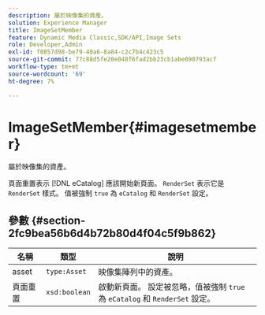 ```yaml
---
description: 屬於映像集的資產。
solution: Experience Manager
title: ImageSetMember
feature: Dynamic Media Classic,SDK/API,Image Sets
role: Developer,Admin
exl-id: f0857d98-be79-40a6-8a84-c2c7b4c423c5
source-git-commit: 77c88d5fe20e048f6fad2bb23cb1abe090793acf
workflow-type: tm+mt
source-wordcount: '69'
ht-degree: 7%

---
```


# ImageSetMember{#imagesetmember}

屬於映像集的資產。

頁面重置表示 [!DNL eCatalog] 應該開始新頁面。 `RenderSet` 表示它是 `RenderSet` 樣式。 值被強制 `true` 為 `eCatalog` 和 `RenderSet` 設定。

## 參數 {#section-2fc9bea56b6d4b72b80d4f04c5f9b862}

| 名稱 | 類型 | 說明 |
|---|---|---|
| asset | `type:Asset` | 映像集陣列中的資產。 |
| 頁面重置 | `xsd:boolean` | 啟動新頁面。 設定被忽略，值被強制 `true` 為 `eCatalog` 和 `RenderSet` 設定。 |
